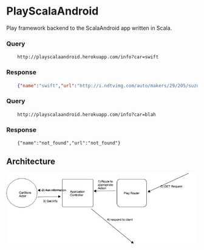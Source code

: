# PlayScalaAndroid
Play framework backend to the ScalaAndroid app written in Scala.

### Query
```
    http://playscalaandroid.herokuapp.com/info?car=swift
```

### Response
```json
    {"name":"swift","url":"http://i.ndtvimg.com/auto/makers/29/205/suzuki-swift-2011-front-view.jpg"}
```

### Query

```
    http://playscalaandroid.herokuapp.com/info?car=blah
```

### Response

```
    {"name":"not_found","url":"not_found"}
```

## Architecture

![Play Architecture](https://raw.githubusercontent.com/pamu/PlayScalaAndroid/master/images/play.png)

